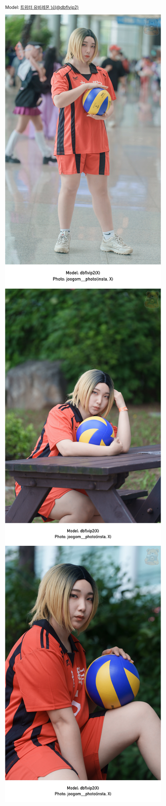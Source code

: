 ﻿---
dddd: 2024.07.21 서코 일
nickname: 유비레몬
sns_type: x
sns_id: dbflvip2
---

<a name="dbflvip2"></a>
Model: <a href="https://x.com/dbflvip2" target="_blank">트위터 유비레몬 님(@dbflvip2)</a>

![MEITU20240727204133674.jpg](/assets/img/2024/07-21/유비레몬/MEITU20240727204133674.jpg)
![MEITU20240727204421522.jpg](/assets/img/2024/07-21/유비레몬/MEITU20240727204421522.jpg)
![MEITU20240727204903320.jpg](/assets/img/2024/07-21/유비레몬/MEITU20240727204903320.jpg)
